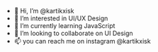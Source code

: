 - 👋 Hi, I’m @kartikxisk
- 👀 I’m interested in UI/UX Design
- 🌱 I’m currently learning JavaScript
- 💞️ I’m looking to collaborate on UI Design
- 📫 you can reach me on instagram @kartikxisk

<!---
kartikxisk/kartikxisk is a ✨ special ✨ repository because its `README.md` (this file) appears on your GitHub profile.
You can click the Preview link to take a look at your changes.
--->
